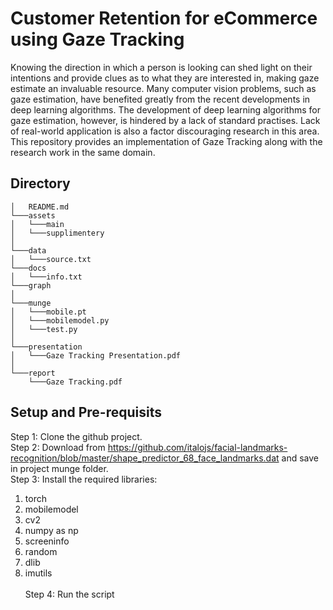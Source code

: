 # Customer Retention for eCommerce using Gaze Tracking
Knowing the direction in which a person is looking can shed light on their intentions and provide clues as to what they are interested in, making gaze estimate an invaluable resource. Many computer vision problems, such as gaze estimation, have benefited greatly from the recent developments in deep learning algorithms. The development of deep learning algorithms for gaze estimation, however, is hindered by a lack of standard practises. Lack of real-world application is also a factor discouraging research in this area. This repository provides an implementation of Gaze Tracking along with the research work in the same domain.
## Directory
```
│   README.md
└───assets
│   └───main
│   └───supplimentery        
│   
└───data
│   └───source.txt
└───docs
│   └───info.txt
└───graph
│   
└───munge
│   └───mobile.pt
│   └───mobilemodel.py
│   └───test.py
│
└───presentation
│   └───Gaze Tracking Presentation.pdf
│
└───report
    └───Gaze Tracking.pdf
```

## Setup and Pre-requisits

Step 1: Clone the github project.<br/>
Step 2: Download from https://github.com/italojs/facial-landmarks-recognition/blob/master/shape_predictor_68_face_landmarks.dat and save in project munge folder.<br/>
Step 3: Install the required libraries:<br/>
1. torch
2. mobilemodel
3. cv2
4. numpy as np
5. screeninfo
6. random
7. dlib
8. imutils<br/><br/>
Step 4: Run the script
